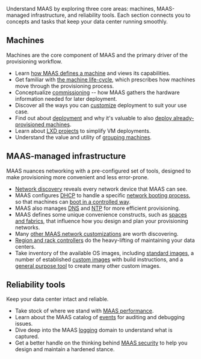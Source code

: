 Understand MAAS by exploring three core areas: machines, MAAS-managed infrastructure, and reliability tools.  Each section connects you to concepts and tasks that keep your data center running smoothly.

## Machines

Machines are the core component of MAAS and the primary driver of the provisioning workflow.

- Learn [how MAAS defines a machine](https://canonical.com/maas/docs/machines) and views its capabilities.
- Get familiar with [the machine life-cycle](https://canonical.com/maas/docs/about-the-machine-life-cycle), which prescribes how machines move through the provisioning process.
- Conceptualize [commissioning](https://canonical.com/maas/docs/about-commissioning-machines) -- how MAAS gathers the hardware information needed for later deployment.
- Discover all the ways you can [customize](https://canonical.com/maas/docs/about-customising-machines) deployment to suit your use case.
- Find out about [deployment](https://canonical.com/maas/docs/about-deploying-machines) and why it's valuable to also [deploy already-provisioned machines](https://canonical.com/maas/docs/about-deploying-running-machines).
- Learn about [LXD projects](https://canonical.com/maas/docs/about-lxd) to simplify VM deployments.
- Understand the value and utility of [grouping machines](https://canonical.com/maas/docs/labelling-devices). 

## MAAS-managed infrastructure

MAAS nuances networking with a pre-configured set of tools, designed to make provisioning more convenient and less error-prone.

- [Network discovery](https://canonical.com/maas/docs/the-role-of-maas-networks#p-20679-network-discovery) reveals every network device that MAAS can see.
- MAAS configures [DHCP](https://canonical.com/maas/docs/the-role-of-maas-networks#p-20679-dhcp) to handle a specific [network booting process](https://canonical.com/maas/docs/the-role-of-maas-networks#p-20679-network-booting-and-pxe), so that machines can [boot in a controlled way](https://canonical.com/maas/docs/the-role-of-maas-networks#p-20679-next-server-and-the-nbp).
- MAAS also manages [DNS](https://canonical.com/maas/docs/the-role-of-maas-networks#p-20679-dns) and [NTP](https://canonical.com/maas/docs/the-role-of-maas-networks#p-20679-ntp) for more efficient provisioning.
- MAAS defines some unique convenience constructs, such as [spaces and fabrics](https://canonical.com/maas/docs/the-role-of-maas-networks#p-20679-spaces-and-fabrics), that influence how you design and plan your provisioning networks.
- Many [other MAAS network customizations](https://canonical.com/maas/docs/the-role-of-maas-networks#p-20679-other-customizations) are worth discovering.
- [Region and rack controllers](https://canonical.com/maas/docs/about-high-availability) do the heavy-lifting of maintaining your data centers.
- Take inventory of the available OS images, including [standard images](https://canonical.com/maas/docs/the-importance-of-images-in-maas#p-17467-standard-images), a number of established [custom images](https://canonical.com/maas/docs/the-importance-of-images-in-maas#p-17467-custom-images) with build instructions, and a [general purpose tool](https://canonical.com/maas/docs/the-importance-of-images-in-maas#p-17467-packer) to create many other custom images.

## Reliability tools

Keep your data center intact and reliable.

- Take stock of where we stand with [MAAS performance](https://canonical.com/maas/docs/boosting-maas-performance).
- Learn about the MAAS catalog of [events](https://canonical.com/maas/docs/an-overview-of-maas-events) for auditing and debugging issues.
- Dive deep into the MAAS [logging](https://canonical.com/maas/docs/about-log-files) domain to understand what is captured.
- Get a better handle on the thinking behind [MAAS security](https://canonical.com/maas/docs/ensuring-security-in-maas) to help you design and maintain a hardened stance.
